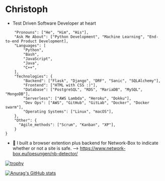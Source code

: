 # Christoph

* Test Driven Software Developer at heart
```christoph_becker = {
    "Pronouns": ["He", "Him", "His"],
    "Ask Me About": ["Python Development", "Machine Learning", "End-to-end Product Development],
    "Languages": [
        "Python",
        "Bash",
        "JavaScript",
        "Java",
        "C++",
    ],
    "Technologies": {
        "Backend": ["Flask", "Django", "DRF", "Sanic", "SQLAlchemy"],
        "Frontend": ["HTML with CSS :)"],
        "Database": ["PostgreSQL", "RDS", "MariaDB", "MySQL", "MongoDB"],
        "Serverless": ["AWS Lambda", "Heroku", "Dokku"],
        "Dev Ops": ["AWS", "GitHub", "GitLab", "Docker", "Docker swarm"],
        "Operating Systems": ["Linux", "macOS"],
    },
    "Other": {
      "Agile_methods": ["Scrum", "Kanban", "XP"],
    }
}
```

- 🔭 I built a browser extention plus backend for Network-Box to indicate whether or not a site is safe. --> https://www.network-box.eu/loesungen/nb-detector/ 


[![trophy](https://github-profile-trophy.vercel.app/?username=tuergeist&column=4&margin-w=15&margin-h=15)](https://github.com/ryo-ma/github-profile-trophy)

[![Anurag's GitHub stats](https://github-readme-stats.vercel.app/api?username=tuergeist)](https://github.com/anuraghazra/github-readme-stats)



<!--
**tuergeist/tuergeist** is a ✨ _special_ ✨ repository because its `README.md` (this file) appears on your GitHub profile.

Here are some ideas to get you started:

- 🔭 I’m currently working on ...
- 🌱 I’m currently learning ...
- 👯 I’m looking to collaborate on ...
- 🤔 I’m looking for help with ...
- 💬 Ask me about ...
- 📫 How to reach me: ...
- 😄 Pronouns: ...
- ⚡ Fun fact: ...
-->
